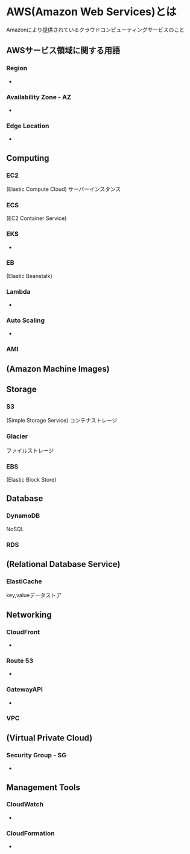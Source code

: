 # AWS(Amazon Web Services)とは
Amazonにより提供されているクラウドコンピューティングサービスのこと

## AWSサービス領域に関する用語
### Region
-
### Availability Zone - AZ
-
### Edge Location
-

## Computing
### EC2
(Elastic Compute Cloud)
サーバーインスタンス
### ECS
(EC2 Container Service)
### EKS
-
### EB
(Elastic Beanstalk)
### Lambda
-
### Auto Scaling
-
### AMI
(Amazon Machine Images)
-

## Storage
### S3
(Simple Storage Service)
コンテナストレージ
### Glacier
ファイルストレージ
### EBS
(Elastic Block Store)

## Database
### DynamoDB
NoSQL
### RDS
(Relational Database Service)
-
### ElastiCache
key,valueデータストア

## Networking
### CloudFront
-
### Route 53
-
### GatewayAPI
-
### VPC
(Virtual Private Cloud)
-
### Security Group - SG
-

## Management Tools
### CloudWatch
-
### CloudFormation
-
